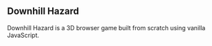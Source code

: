 ## Downhill Hazard
Downhill Hazard is a 3D browser game built from scratch using vanilla JavaScript.
